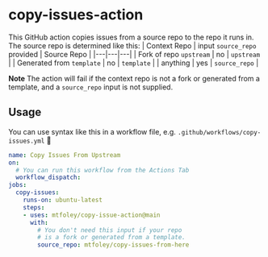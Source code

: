 # copy-issues-action

This GitHub action copies issues from a source repo to the repo it runs in.
The source repo is determined like this:
| Context Repo | input `source_repo` provided | Source Repo |
|---|---|---|
| Fork of repo `upstream` | no | `upstream` |
| Generated from `template` | no | `template` |
| anything | yes | `source_repo` |


**Note** The action will fail if the context repo is not a fork or generated from a template,
and a `source_repo` input is not supplied.

## Usage

You can use syntax like this in a workflow file, e.g. `.github/workflows/copy-issues.yml` :rocket:

```yaml
name: Copy Issues From Upstream
on:
  # You can run this workflow from the Actions Tab
  workflow_dispatch:
jobs:
  copy-issues:
    runs-on: ubuntu-latest
    steps:
    - uses: mtfoley/copy-issue-action@main
      with:
        # You don't need this input if your repo
        # is a fork or generated from a template.
        source_repo: mtfoley/copy-issues-from-here
```
